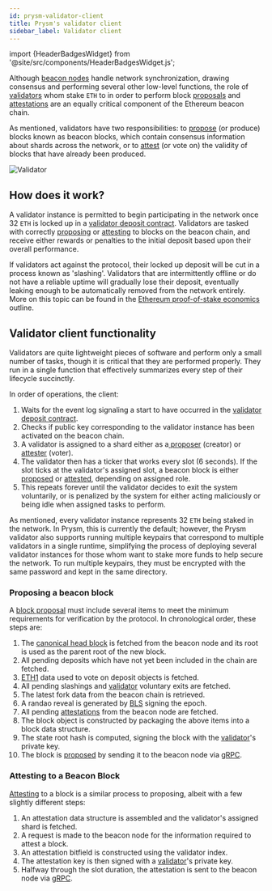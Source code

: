 ```yaml
---
id: prysm-validator-client
title: Prysm's validator client
sidebar_label: Validator client
---
```


import {HeaderBadgesWidget} from '@site/src/components/HeaderBadgesWidget.js';

<HeaderBadgesWidget />

Although [beacon nodes](/how-prysm-works/beacon-node) handle network synchronization, drawing consensus and performing several other low-level functions, the role of [validators](/terminology#validator) whom stake `ETH` to in order to perform block [proposals](/terminology#propose) and [attestations](/terminology#attest) are an equally critical component of the Ethereum beacon chain.

As mentioned, validators have two responsibilities: to [propose](/terminology#propose) (or produce) blocks known as beacon blocks, which contain consensus information about shards across the network, or to [attest](/terminology#attest) (or vote on) the validity of blocks that have already been produced.

![Validator](/images/prysm-validator.png)

## How does it work?

A validator instance is permitted to begin participating in the network once 32 `ETH` is locked up in a [validator deposit contract](/how-prysm-works/validator-deposit-contract). Validators are tasked with correctly [proposing](/terminology#propose) or [attesting](/terminology#attest) to blocks on the beacon chain, and receive either rewards or penalties to the initial deposit based upon their overall performance.

If validators act against the protocol, their locked up deposit will be cut in a process known as 'slashing'. Validators that are intermittently offline or do not have a reliable uptime will gradually lose their deposit, eventually leaking enough to be automatically removed from the network entirely. More on this topic can be found in the [Ethereum proof-of-stake economics](https://unlock-protocol.github.io/ethhub/ethereum-roadmap/ethereum-2.0/eth-2.0-economics/) outline.

## Validator client functionality

Validators are quite lightweight pieces of software and perform only a small number of tasks, though it is critical that they are performed properly. They run in a single function that effectively summarizes every step of their lifecycle succinctly.

In order of operations, the client:

1. Waits for the event log signaling a start to have occurred in the [validator deposit contract](/how-prysm-works/validator-deposit-contract).
2. Checks if public key corresponding to the validator instance has been activated on the beacon chain.
3. A validator is assigned to a shard either as a[ proposer](/terminology#proposal-propose) \(creator\) or [attester](/terminology#attestation-attest) (voter).
4. The validator then has a ticker that works every slot (6 seconds). If the slot ticks at the validator's assigned slot, a beacon block is either [proposed](/terminology#propose) or [attested](/terminology#attest), depending on assigned role.
5. This repeats forever until the validator decides to exit the system voluntarily, or is penalized by the system for either acting maliciously or being idle when assigned tasks to perform.

As mentioned, every validator instance represents 32 `ETH` being staked in the network. In Prysm, this is currently the default; however, the Prysm validator also supports running multiple keypairs that correspond to multiple validators in a single runtime, simplifying the process of deploying several validator instances for those whom want to stake more funds to help secure the network.  To run multiple keypairs, they must be encrypted with the same password and kept in the same directory.

### Proposing a beacon block

A [block proposal](/terminology#propose) must include several items to meet the minimum requirements for verification by the protocol. In chronological order, these steps are:

1. The [canonical head block](/terminology#canonical-head-block) is fetched from the beacon node and its root is used as the parent root of the new block.
2. All pending deposits which have not yet been included in the chain are fetched.
3. [ETH1](/terminology#eth1) data used to vote on deposit objects is fetched.
4. All pending slashings and [validator](/terminology#validator) voluntary exits are fetched.
5. The latest fork data from the beacon chain is retrieved.
6. A randao reveal is generated by [BLS](/how-prysm-works/bls-cryptography) signing the epoch.
7. All pending [attestations](/terminology#attest) from the beacon node are fetched.
8. The block object is constructed by packaging the above items into a block data structure.
9. The state root hash is computed, signing the block with the [validator](/terminology#validator)'s private key.
10. The block is [proposed](/terminology#propose) by sending it to the beacon node via [gRPC](/how-prysm-works/prysm-public-api).

### Attesting to a Beacon Block

[Attesting](/terminology#attest) to a block is a similar process to proposing, albeit with a few slightly different steps:

1. An attestation data structure is assembled and the validator's assigned shard is fetched.
2. A request is made to the beacon node for the information required to attest a block.
3. An attestation bitfield is constructed using the validator index.
4. The attestation key is then signed with a [validator](/terminology#validator)'s private key.
5. Halfway through the slot duration, the attestation is sent to the beacon node via [gRPC](/how-prysm-works/prysm-public-api).
